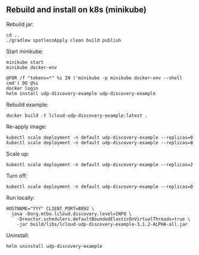 ## Rebuild and install on k8s (minikube)

Rebuild jar:

```shell
cd ..
./gradlew spotlessApply clean build publish
```

Start minikube:

```shell
minikube start
minikube docker-env

@FOR /f "tokens=*" %i IN ('minikube -p minikube docker-env --shell cmd') DO @%i 
docker login
helm install udp-discovery-example udp-discovery-example
```

Rebuild example:

```shell
docker build -t lcloud-udp-discovery-example:latest .
```

Re-apply image:

```shell
kubectl scale deployment -n default udp-discovery-example --replicas=0
kubectl scale deployment -n default udp-discovery-example --replicas=8
```

Scale up:

```shell
kubectl scale deployment -n default udp-discovery-example --replicas=2
```

Turn off:

```shell
kubectl scale deployment -n default udp-discovery-example --replicas=0
```

Run locally:

```shell
HOSTNAME="YYY" CLIENT_PORT=8892 \
  java -Dorg.mtbo.lcloud.discovery.level=INFO \
    -Dreactor.schedulers.defaultBoundedElasticOnVirtualThreads=true \
    -jar build/libs/lcloud-udp-discovery-example-3.1.2-ALPHA-all.jar
```

Uninstall:

```shell
helm uninstall udp-discovery-example
```
